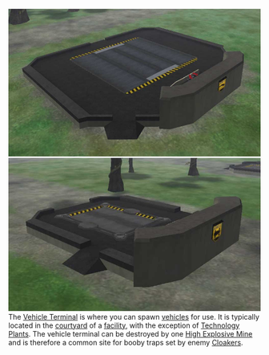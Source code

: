 ![](../images/Airterm.jpg "fig:Airterm.jpg") ![](../images/Ground.jpg "fig:Ground.jpg") The
[Vehicle Terminal](Vehicle_Terminal.md) is where you can spawn
[vehicles](category:_Vehicles.md) for use. It is typically located in
the [courtyard](Courtyard.md) of a
[facility](Facility.md), with the exception of [Technology
Plants](Technology_Plant.md). The vehicle terminal can be
destroyed by one [High Explosive
Mine](../weapons/Adaptive_Construction_Engine.md) and is therefore a common
site for booby traps set by enemy
[Cloakers](../items/Infiltration_Suit.md).

<!--[Category:Locations](Category:Locations.md)-->
